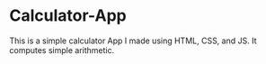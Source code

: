 # Calculator-App
This is a simple calculator App I made using HTML, CSS, and JS. It computes simple arithmetic.
